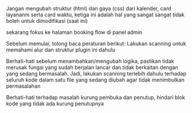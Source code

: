 Jangan mengubah struktur (html) dan gaya (css) dari kalender, card layananm serta card waktu, ketiga ini adalah hal yang sangat sangat tidak boleh untuk dimodifikasi (saat ini)

sekarang fokus ke halaman booking flow di panel admin



Sebelum memulai, tolong baca peraturan berikut:
Lakukan scanning untuk memahami alur dan struktur plugin ini dahulu

Berhati-hati sebelum menambahkan/mengubah logika, pastikan tidak merusak fungsi yang sudah berjalan lancar dan tidak berkaitan dengan yang sedang bermasalah. Jadi, lakukan scanning terlebih dahulu terhadap seluruh kode dalam satu file yang sedang diubah agar tidak menimbulkan permasalahan

Berhati-hati terhadap masalah kurung pembuka dan penutup, hindari blok kode yang tidak ada kurung penutupnya